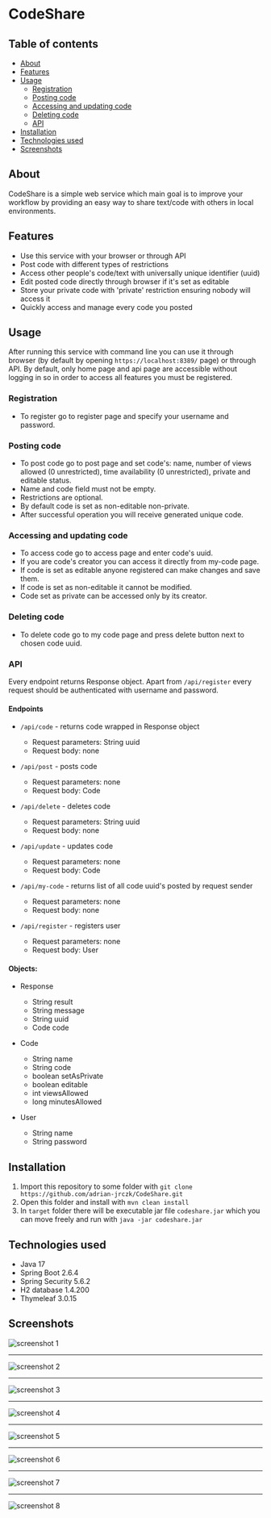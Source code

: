 # CodeShare

## Table of contents
- [About](#about)
- [Features](#features)
- [Usage](#usage)
  - [Registration](#registration)
  - [Posting code](#posting-code)
  - [Accessing and updating code](#accessing-and-updating-code)
  - [Deleting code](#deleting-code)
  - [API](#api)
- [Installation](#installation)
- [Technologies used](#technologies-used)
- [Screenshots](#screenshots)


## About

CodeShare is a simple web service which main goal is to improve your workflow by providing an easy way to share text/code with others in local environments.

## Features

- Use this service with your browser or through API
- Post code with different types of restrictions
- Access other people's code/text with universally unique identifier (uuid)
- Edit posted code directly through browser if it's set as editable
- Store your private code with 'private' restriction ensuring nobody will access it 
- Quickly access and manage every code you posted

## Usage

After running this service with command line you can use it through browser (by default by opening `https://localhost:8389/` page) or through API.
By default, only home page and api page are accessible without logging in so in order to access all features you must be registered.

### Registration

- To register go to register page and specify your username and password.

### Posting code

- To post code go to post page and set code's: name, number of views allowed (0 unrestricted), time availability (0 unrestricted), private and editable status.
- Name and code field must not be empty.
- Restrictions are optional.
- By default code is set as non-editable non-private.
- After successful operation you will receive generated unique code.

### Accessing and updating code

- To access code go to access page and enter code's uuid.
- If you are code's creator you can access it directly from my-code page.
- If code is set as editable anyone registered can make changes and save them.
- If code is set as non-editable it cannot be modified.
- Code set as private can be accessed only by its creator.

### Deleting code

- To delete code go to my code page and press delete button next to chosen code uuid.

### API

Every endpoint returns Response object. Apart from `/api/register` every request should be authenticated with username and password.

#### Endpoints

- `/api/code` - returns code wrapped in Response object
	* Request parameters: String uuid
	* Request body: none

- `/api/post` - posts code
	* Request parameters: none
	* Request body: Code

- `/api/delete` - deletes code
	* Request parameters: String uuid
	* Request body: none

- `/api/update` - updates code
	* Request parameters: none
	* Request body: Code

- `/api/my-code` - returns list of all code uuid's posted by request sender
	* Request parameters: none
	* Request body: none

- `/api/register` - registers user
	* Request parameters: none
	* Request body: User

#### Objects:

- Response
	* String result
	* String message
	* String uuid
	* Code code

- Code
	* String name
	* String code
	* boolean setAsPrivate
	* boolean editable
	* int viewsAllowed
	* long minutesAllowed

- User
	* String name
	* String password


## Installation

1. Import this repository to some folder with `git clone https://github.com/adrian-jrczk/CodeShare.git`
2. Open this folder and install with `mvn clean install`
3. In `target` folder there will be executable jar file `codeshare.jar` which you can move freely and run with `java -jar codeshare.jar`

## Technologies used

- Java 17
- Spring Boot 2.6.4
- Spring Security 5.6.2
- H2 database 1.4.200
- Thymeleaf 3.0.15

## Screenshots

![screenshot 1](images/screenshot01.png?raw=true "Login page")
***
![screenshot 2](images/screenshot02.png?raw=true "My code page")
***
![screenshot 3](images/screenshot03.png?raw=true "Post page")
***
![screenshot 4](images/screenshot04.png?raw=true "Post page side panel behavior")
***
![screenshot 5](images/screenshot05.png?raw=true "Post page side panel hidden")
***
![screenshot 6](images/screenshot06.png?raw=true "Post page posting code response")
***
![screenshot 7](images/screenshot07.png?raw=true "My code page with many code entries")
***
![screenshot 8](images/screenshot08.png?raw=true "Access code entry page")
